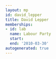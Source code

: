 ```yaml
---
layout: mp
id: david_lepper
title: David Lepper
memberships:
- id: lab
  name: Labour Party
  start: 
  end: '2010-03-30'
autogenerated: true
---
```

